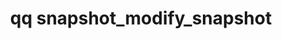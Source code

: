 ---
category: snapshot
command: snapshot_modify_snapshot
keywords: qq, qq_cli, snapshot_modify_snapshot
optional_options:
- alternate:
  - --id
  help: Identifier of the snapshot to modify.
  name: -i
  required: true
- alternate:
  - --expiration
  help: Time of snapshot expiration. An empty string indicates that the snapshot never
    expires. The time format follows RFC 3339, a normalized subset of ISO 8601.
  name: -e
  required: false
- alternate:
  - --force
  help: Do not prompt for confirmation. The default setting is "false".
  name: -f
  required: false
permalink: /qq-cli-command-guide/snapshot/snapshot_modify_snapshot.html
positional_options: []
sidebar: qq_cli_command_reference_sidebar
summary: This section explains how to use the <code>qq snapshot_modify_snapshot</code>
  command.
synopsis: Modify an existing snapshot
title: qq snapshot_modify_snapshot
usage: qq snapshot_modify_snapshot [-h] -i ID [-e EXPIRATION] [-f]
zendesk_source: qq CLI Command Guide

---
